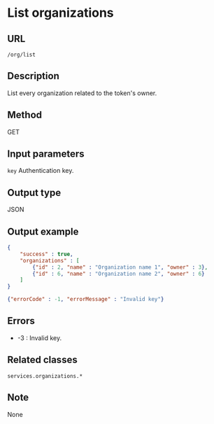 # List organizations

## URL
```/org/list```

## Description
List every organization related to the token's owner.

## Method
GET

## Input parameters
`key` Authentication key.

## Output type
JSON

## Output example
```JSON
{
    "success" : true,
    "organizations" : [
        {"id" : 2, "name" : "Organization name 1", "owner" : 3},
        {"id" : 6, "name" : "Organization name 2", "owner" : 6}
    ]
} 

{"errorCode" : -1, "errorMessage" : "Invalid key"}
```

## Errors
+ -3 : Invalid key.

## Related classes
```services.organizations.*```

## Note
None